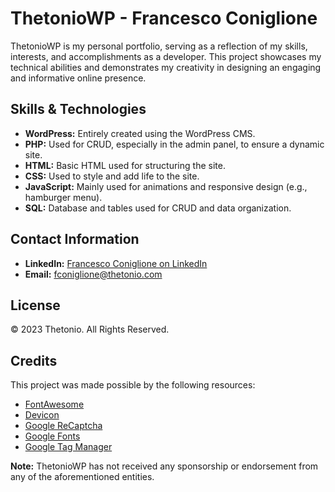 # ThetonioWP - Francesco Coniglione

ThetonioWP is my personal portfolio, serving as a reflection of my skills, interests, and accomplishments as a developer. This project showcases my technical abilities and demonstrates my creativity in designing an engaging and informative online presence.

## Skills & Technologies

- **WordPress:** Entirely created using the WordPress CMS.
- **PHP:** Used for CRUD, especially in the admin panel, to ensure a dynamic site.
- **HTML:** Basic HTML used for structuring the site.
- **CSS:** Used to style and add life to the site.
- **JavaScript:** Mainly used for animations and responsive design (e.g., hamburger menu).
- **SQL:** Database and tables used for CRUD and data organization.

## Contact Information

- **LinkedIn:** [Francesco Coniglione on LinkedIn](https://www.linkedin.com/in/francescoconiglione)
- **Email:** [fconiglione@thetonio.com](mailto:fconiglione@thetonio.com)

## License

© 2023 Thetonio. All Rights Reserved.

## Credits

This project was made possible by the following resources:
- [FontAwesome](https://fontawesome.com)
- [Devicon](https://devicon.fr)
- [Google ReCaptcha](https://www.google.com/recaptcha)
- [Google Fonts](https://fonts.google.com)
- [Google Tag Manager](https://tagmanager.google.com)

**Note:** ThetonioWP has not received any sponsorship or endorsement from any of the aforementioned entities.